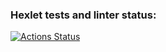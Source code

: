 ### Hexlet tests and linter status:
[![Actions Status](https://github.com/YaAleksey/layout-designer-project-56/workflows/hexlet-check/badge.svg)](https://github.com/YaAleksey/layout-designer-project-56/actions)